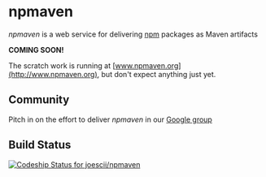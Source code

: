 npmaven
=======

*npmaven* is a web service for delivering [npm](https://www.npmjs.com/) packages as Maven artifacts

**COMING SOON!**

The scratch work is running at [www.npmaven.org](http://www.npmaven.org), but don't expect anything just yet.

## Community
Pitch in on the effort to deliver *npmaven* in our [Google group](https://groups.google.com/forum/#!forum/npmaven)

## Build Status
[ ![Codeship Status for joescii/npmaven](https://codeship.com/projects/cc026fc0-a63a-0132-51a1-227cfe37c349/status?branch=master)](https://codeship.com/projects/66962)
